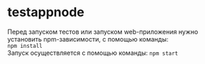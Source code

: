 # testappnode
Перед запуском тестов или запуском web-приложения нужно установить npm-зависимости, с помощью команды:</br>
`npm install`</br>
Запуск осуществляется с помощью команды:
`npm start`
